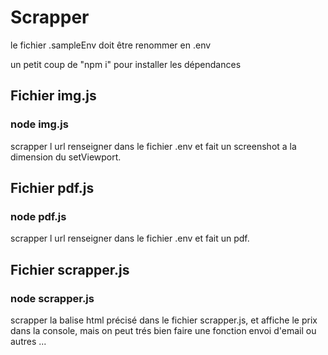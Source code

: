 # Scrapper
le fichier .sampleEnv doit être renommer en .env  

un petit coup de "npm i" pour installer les dépendances 

## Fichier img.js 
### node img.js
scrapper l url renseigner dans le fichier .env et fait un screenshot a la dimension du setViewport.

## Fichier pdf.js
### node pdf.js
scrapper l url renseigner dans le fichier .env et fait un pdf.

## Fichier scrapper.js
### node scrapper.js
scrapper la balise html précisé dans le fichier scrapper.js, et affiche le prix dans la console, mais on peut trés bien faire une fonction envoi d'email ou autres ...
